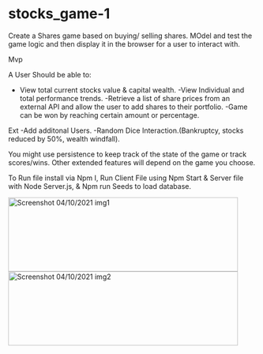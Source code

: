 # stocks_game-1

Create a Shares game based on buying/ selling shares. MOdel and test the game logic and then display it in the browser for a user to interact with.

Mvp

A User Should be able to:

- View total current stocks value & capital wealth.
-View Individual and total performance trends.
-Retrieve a list of share prices from an external API and allow the user to add shares to their portfolio.
-Game can be won by reaching certain amount or percentage.

Ext
-Add additonal Users.
-Random Dice Interaction.(Bankruptcy, stocks reduced by 50%, wealth windfall).

You might use persistence to keep track of the state of the game or track scores/wins. Other extended features will depend on the game you choose.

To Run file install via Npm I, Run Client File using Npm Start & Server file with Node Server.js, & Npm run Seeds to load database.

<img width="465" height="150" alt="Screenshot 04/10/2021 img1" src="https://user-images.githubusercontent.com/83863108/135866280-ef45935c-d7dc-4655-9e35-7914427f959a.png"> <img width="465" height="150" alt="Screenshot 04/10/2021 img2" src="https://user-images.githubusercontent.com/83863108/135866567-feca74db-00c5-46b3-9641-d96c03283b10.png">

